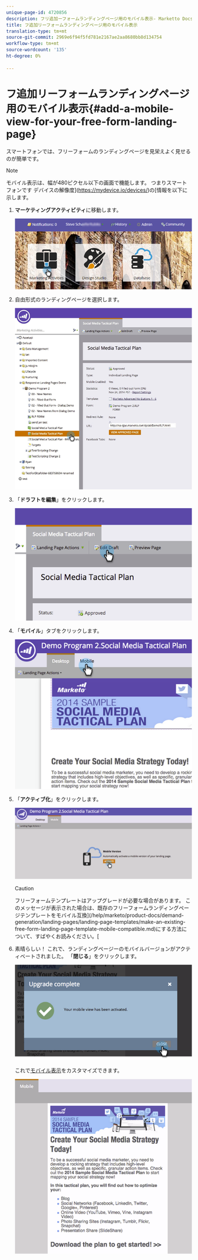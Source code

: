 ```yaml
---
unique-page-id: 4720856
description: フリ追加ーフォームランディングページ用のモバイル表示- Marketto Docs — 製品ドキュメント
title: フ追加リーフォームランディングページ用のモバイル表示
translation-type: tm+mt
source-git-commit: 2969e6f94f5fd781e2167ae2aa8680bb8d134754
workflow-type: tm+mt
source-wordcount: '135'
ht-degree: 0%

---
```



# フ追加リーフォームランディングページ用のモバイル表示{#add-a-mobile-view-for-your-free-form-landing-page}

スマートフォンでは、フリーフォームのランディングページを見栄えよく見せるのが簡単です。

>[!NOTE]
>
>モバイル表示は、幅が480ピクセル以下の画面で機能します。 つまりスマートフォンです デバイスの解像度](https://mydevice.io/devices/)の[情報を以下に示します。

1. **マーケティングアクティビティ**&#x200B;に移動します。

   ![](assets/login-marketing-activities-3.png)

1. 自由形式のランディングページを選択します。

   ![](assets/choose-landing-page.jpg)

1. 「**ドラフトを編集**」をクリックします。

   ![](assets/image2015-1-22-15-3a38-3a12.png)

1. 「**モバイル**」タブをクリックします。

   ![](assets/image2015-1-22-16-3a46-3a10.png)

1. 「**アクティブ化**」をクリックします。

   ![](assets/image2015-1-22-15-3a48-3a47.png)

   >[!CAUTION]
   >
   >フリーフォームテンプレートはアップグレードが必要な場合があります。 このメッセージが表示された場合は、既存のフリーフォームランディングページテンプレートをモバイル互換](/help/marketo/product-docs/demand-generation/landing-pages/landing-page-templates/make-an-existing-free-form-landing-page-template-mobile-compatible.md)にする方法について、すばやくお読みください。[

1. 素晴らしい！ これで、ランディングページーのモバイルバージョンがアクティベートされました。 「**閉じる**」をクリックします。

   ![](assets/image2015-1-22-16-3a44-3a37.png)

   これで[モバイル表示](/help/marketo/product-docs/demand-generation/landing-pages/free-form-landing-pages/customize-mobile-view-for-your-free-form-landing-page.md)をカスタマイズできます。

   ![](assets/image2015-1-22-16-3a47-3a16.png)

